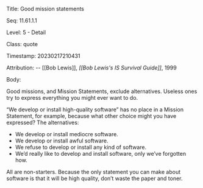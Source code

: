 Title:  Good mission statements

Seq:    11.61.1.1

Level:  5 - Detail

Class:  quote

Timestamp: 20230217210431

Attribution: -- [[Bob Lewis]], *[[Bob Lewis's IS Survival Guide]]*, 1999

Body:

Good missions, and Mission Statements, exclude alternatives. Useless ones try to express everything you might ever want to do.

“We develop or install high-quality software” has no place in a Mission Statement, for example, because what other choice might you have expressed? The alternatives:

+ We develop or install mediocre software.
+ We develop or install awful software.
+ We refuse to develop or install any kind of software.
+ We’d really like to develop and install software, only we’ve forgotten how.

All are non-starters. Because the only statement you can make about software is that it will be high quality, don’t waste the paper and toner.
